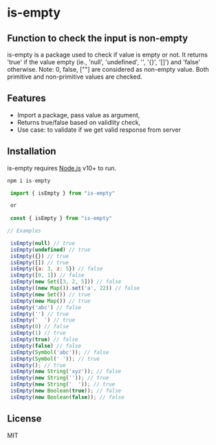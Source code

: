 # is-empty
## Function to check the input is non-empty

is-empty is a package used to check if value is empty or not. It returns 'true' if the value empty (ie., 'null', 'undefined', '', '{}', '[]') and 'false' otherwise. Note: 0, false, [""] are considered as non-empty value. Both primitive and non-primitive values are checked.

## Features
- Import a package, pass value as argument,
- Returns true/false based on validlity check,
- Use case: to validate if we get valid response from server

## Installation
is-empty requires [Node.js](https://nodejs.org/) v10+ to run.

```js
npm i is-empty

 import { isEmpty } from "is-empty"

 or
 
 const { isEmpty } from "is-empty"
```

```js client
// Examples

 isEmpty(null) // true
 isEmpty(undefined) // true
 isEmpty({}) // true
 isEmpty([]) // true
 isEmpty({a: 3, z: 5}) // false
 isEmpty([0, 1]) // false
 isEmpty(new Set([3, 2, 5])) // false
 isEmpty((new Map()).set('a', 22)) // false
 isEmpty(new Set()) // true
 isEmpty(new Map()) // true
 isEmpty('abc') // false
 isEmpty('') // true
 isEmpty('  ') // true
 isEmpty(0) // false
 isEmpty(1) // true
 isEmpty(true) // false
 isEmpty(false) // false
 isEmpty(Symbol('abc')); // false
 isEmpty(Symbol(' ')); // true
 isEmpty(); // true
 isEmpty(new String('xyz')); // false
 isEmpty(new String('')); // true
 isEmpty(new String('  ')); // true
 isEmpty(new Boolean(true)); // false
 isEmpty(new Boolean(false)); // false
```

## License
MIT
